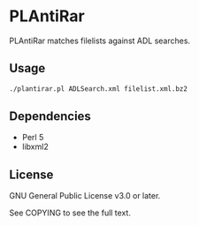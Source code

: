 # PLAntiRar

PLAntiRar matches filelists against ADL searches.


## Usage

```sh
./plantirar.pl ADLSearch.xml filelist.xml.bz2
```


## Dependencies

- Perl 5
- libxml2


## License

GNU General Public License v3.0 or later.

See COPYING to see the full text.
